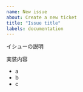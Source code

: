 ```yaml
---
name: New issue
about: Create a new ticket
title: "Issue title"
labels: documentation
---
```


イシューの説明

実装内容

- a
- b
- c
